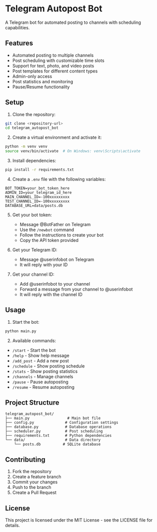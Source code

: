 # Telegram Autopost Bot

A Telegram bot for automated posting to channels with scheduling capabilities.

## Features

- Automated posting to multiple channels
- Post scheduling with customizable time slots
- Support for text, photo, and video posts
- Post templates for different content types
- Admin-only access
- Post statistics and monitoring
- Pause/Resume functionality

## Setup

1. Clone the repository:
```bash
git clone <repository-url>
cd telegram_autopost_bot
```

2. Create a virtual environment and activate it:
```bash
python -m venv venv
source venv/bin/activate  # On Windows: venv\Scripts\activate
```

3. Install dependencies:
```bash
pip install -r requirements.txt
```

4. Create a `.env` file with the following variables:
```
BOT_TOKEN=your_bot_token_here
ADMIN_ID=your_telegram_id_here
MAIN_CHANNEL_ID=-100xxxxxxxxx
TEST_CHANNEL_ID=-100xxxxxxxxx
DATABASE_URL=data/posts.db
```

5. Get your bot token:
   - Message @BotFather on Telegram
   - Use the `/newbot` command
   - Follow the instructions to create your bot
   - Copy the API token provided

6. Get your Telegram ID:
   - Message @userinfobot on Telegram
   - It will reply with your ID

7. Get your channel ID:
   - Add @userinfobot to your channel
   - Forward a message from your channel to @userinfobot
   - It will reply with the channel ID

## Usage

1. Start the bot:
```bash
python main.py
```

2. Available commands:
- `/start` - Start the bot
- `/help` - Show help message
- `/add_post` - Add a new post
- `/schedule` - Show posting schedule
- `/stats` - Show posting statistics
- `/channels` - Manage channels
- `/pause` - Pause autoposting
- `/resume` - Resume autoposting

## Project Structure

```
telegram_autopost_bot/
├── main.py                 # Main bot file
├── config.py              # Configuration settings
├── database.py            # Database operations
├── scheduler.py           # Post scheduling
├── requirements.txt       # Python dependencies
└── data/                  # Data directory
    └── posts.db          # SQLite database
```

## Contributing

1. Fork the repository
2. Create a feature branch
3. Commit your changes
4. Push to the branch
5. Create a Pull Request

## License

This project is licensed under the MIT License - see the LICENSE file for details. 